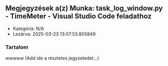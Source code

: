 ## Megjegyzések a(z) Munka: task_log_window.py - TimeMeter - Visual Studio Code feladathoz

- Kategória: N/A
- Lezárva: 2025-03-23 13:07:53.805849

### Tartalom
wwwww
(Add ide a részletes jegyzetedet...)
